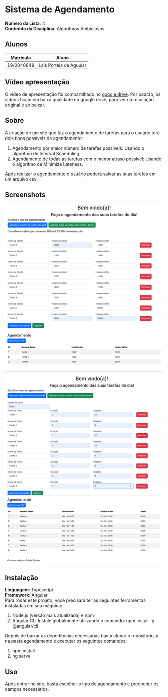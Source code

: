 
# Sistema de Agendamento

**Número da Lista**: 4<br>
**Conteúdo da Disciplina**: Algoritmos Ambiciosos<br>

## Alunos
|Matrícula | Aluno |
| -- | -- |
| 19/0046848  |  Laís Portela de Aguuiar |

## Vídeo apresentação
O vídeo de apresentação foi compartilhado no [google drive](https://drive.google.com/file/d/1AlQ7aL5asSt2VfP20iGONg4MErEVLYe6/view?usp=drive_link). Por padrão, os videos ficam em baixa qualidade no google drive, para ver na resolução original é só baixar. 


## Sobre 

A criação de um site que faz o agendamento de tarefas para o usuário terá dois tipos possíveis de agendamento:

1. Agendamento por maior número de tarefas possíveis: Usando o algoritmo de Interval Scheduling.
2. Agendamento de todas as tarefas com o menor atraso possível: Usando o algoritmo de Minimize Lateness.


Após realizar o agendamento o usuário poderá salvar as suas tarefas em um arquivo csv.

## Screenshots
<img src="imagens_e_csv/agendamentoMax-1.png" alt="" width="600">
<img src="imagens_e_csv/agendamentoMax-2.png" alt="" width="600">
<img src="imagens_e_csv/agendamentoAtraso-1.png" alt="" width="600">
<img src="imagens_e_csv/agendamentoAtraso-2.png" alt="" width="600">

## Instalação 
**Linguagem**: Typescript<br>
**Framework**: Angular<br>
Para rodar este projeto, você precisará ter as seguintes ferramentas instaladas em sua máquina:
1. Node.js (versão mais atualizada) e npm 
2. Angular CLI
    Instale globalmente utilizando o comando:
        npm install -g @angular/cli

Depois de baixar as depedências necessárias basta clonar o reposítorio, ir na pasta agendamento e executar os seguintes comandos:
1. npm install
2. ng serve

## Uso 
Após entrar no site, basta escolher o tipo de agendamento e preencher os campos necessários.

